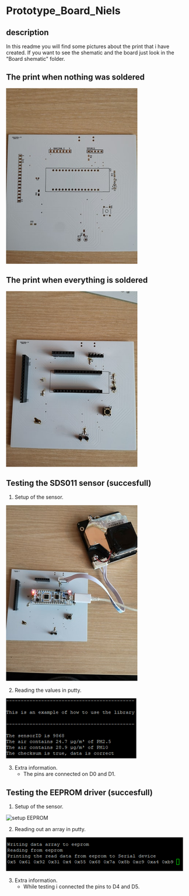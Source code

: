 # Prototype_Board_Niels

## description

In this readme you will find some pictures about the print that i have created.
If you want to see the shematic and the board just look in the "Board shematic" folder.

## The print when nothing was soldered

![print not soldered](/images/board_not_soldered.png)

## The print when everything is soldered

![print soldered](/images/board_soldered.png)

## Testing the SDS011 sensor (succesfull)

1. Setup of the sensor.

![setup SDS011](/images/setup_sensor_SDS011.png)

2. Reading the values in putty.

![putty SDS011](/images/putty_SDS011.png)

3. Extra information.
    * The pins are connected on D0 and D1.

## Testing the EEPROM driver (succesfull)

1. Setup of the sensor.

![setup EEPROM](/images/EEPROM.png)

2. Reading out an array in putty.

![putty EEPROM](/images/putty_EEPROM.png)

3. Extra information.
    * While testing i connected the pins to D4 and D5.
